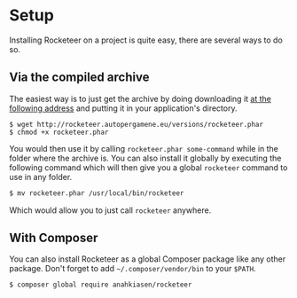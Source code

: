 # Setup

Installing Rocketeer on a project is quite easy, there are several ways to do so.

## Via the compiled archive

The easiest way is to just get the archive by doing downloading it [at the following address](http://rocketeer.autopergamene.eu/versions/rocketeer.phar) and putting it in your application's directory.

```shell
$ wget http://rocketeer.autopergamene.eu/versions/rocketeer.phar
$ chmod +x rocketeer.phar
```

You would then use it by calling `rocketeer.phar some-command` while in the folder where the archive is. You can also install it globally by executing the following command which will then give you a global `rocketeer` command to use in any folder.

```bash
$ mv rocketeer.phar /usr/local/bin/rocketeer
```

Which would allow you to just call `rocketeer` anywhere.

## With Composer

You can also install Rocketeer as a global Composer package like any other package. Don't forget to add `~/.composer/vendor/bin` to your `$PATH`.

```bash
$ composer global require anahkiasen/rocketeer
```
